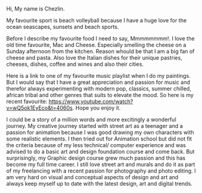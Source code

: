 Hi, My name is Chezlin.

My favourite sport is beach volleyball because I have a huge love for the ocean seascapes, sunsets and beach sports.

Before I describe my favourite food I need to say, Mmmmmmmm!. I love the old time favourite, Mac and Cheese. Especially smelling the cheese on a Sunday afternoon from the kitchen. Reason whould be that I am a big fan of cheese and pasta. Also love the Italian dishes for their unique pastries, cheeses, dishes, coffee and wines and also their cities.

Here is a link to one of my favourite music playlist when I do my paintings. But I would say that I have a great appreciation and passion for music and therefor always experimenting with modern pop, classics, summer chilled, african tribal and other genres that suits to elevate the mood. So here is my recent favourite: https://www.youtube.com/watch?v=wQ5ok1EyEco&t=4060s. Hope you enjoy it.

I could be a story of a million words and more excitingly a wonderful journey. My creative journey started with street art as a teenager and a passion for animation because I was good drawing my own characters with some realistic elements. I then tried out for Animation school but did not fit the criteria because of my less technical/ computer experience and was advised to do a basic art and design foundation course and come back. But surprisingly, my Graphic design course grew much passion and this has become my full time career. I still love street art and murals and do it as part of my freelancing with a recent passion for photography and photo editing. I am very hard on visual and conceptual aspects of design and art and always keep myself up to date with the latest design, art and digital trends.    